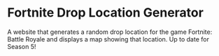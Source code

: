 <h1>Fortnite Drop Location Generator</h1>

A website that generates a random drop location for the game Fortnite: Battle Royale and displays a map showing that location.
Up to date for Season 5!
